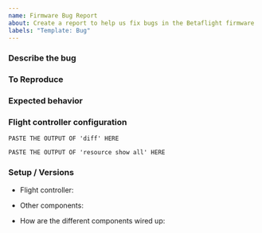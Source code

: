 ```yaml
---
name: Firmware Bug Report
about: Create a report to help us fix bugs in the Betaflight firmware
labels: "Template: Bug"
---
```

<!-- This is a template that you must fill. If not, the message will be closed. So don't erase any subtitle in this template (they start with ###)
and complete all of them -->

### Describe the bug
<!-- A clear and concise description of what the bug is. -->

### To Reproduce
<!-- Steps to reproduce the behavior -->

### Expected behavior
<!-- A clear and concise description of what you expected to happen. -->

### Flight controller configuration
<!-- Create a diff and post it here in a code block. Put (three backticks) at the start and end of the diff block (instructions  on how to do a diff: https://oscarliang.com/use-diff-not-dump-betaflight/)
Use resource show all to create a resource allocation list and post it here in a code block. Put (three backticks) at the start and end of the output block. -->
```
PASTE THE OUTPUT OF 'diff' HERE
```
```
PASTE THE OUTPUT OF 'resource show all' HERE
```

### Setup / Versions
 <!-- Specify your flight controller model (what type is it, where was it bought from, ...) -->
 - Flight controller: 
 <!-- Specify other components attached to the flight controller (RX, VTX, brand / model for all of them, firmware version where applicable...) -->
 - Other components:
 <!-- Details about how all is wired -->
 - How are the different components wired up:


<!-- Add any other context about the problem that you think might be relevant here. -->
